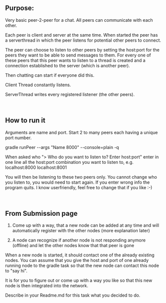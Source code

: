 ## Purpose:
Very basic peer-2-peer for a chat. All peers can communicate with each other. 

Each peer is client and server at the same time. 
When started the peer has a serverthread in which the peer listens for potential other peers to connect.

The peer can choose to listen to other peers by setting the host:port for the peers they want to be able to send messages to them. For every one of these peers that this peer wants to listen to a thread is created and a connection established to the server (which is another peer).

Then chatting can start if everyone did this. 

Client Thread constantly listens.

ServerThread writes every registered listener (the other peers). 
</br></br></br>



## How to run it

Arguments are name and port. Start 2 to many peers each having a unique port number. 

gradle runPeer --args "Name 8000" --console=plain -q

When asked who "> Who do you want to listen to? Enter host:port"
enter in one line all the host:port combination you want to listen to, e.g.
localhost:8000 localhost:8001

You will then be listening to these two peers only. You cannot change who you listen to, 
you would need to start again. If you enter wrong info the program quits. 
I know userfriendly, feel free to change that if you like :-)
</br></br></br>

## From Submission page

1. Come up with a way, that a new node can be added at any time and will automatically 
	register with the other nodes (more explanation later)

2. A node can recognize if another node is not responding anymore (offline) and let the
	other nodes know that that peer is gone


When a new node is started, it should contact one of the already existing nodes. You can
assume that you give the host and port of one already running node to the gradle task so
that the new node can contact this node to "say hi".

It is for you to figure out or come up with a way you like so that this new node is then
integrated into the network.

Describe in your Readme.md for this task what you decided to do.
</br></br></br>